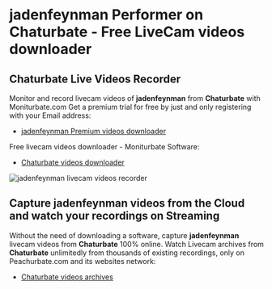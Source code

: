 # jadenfeynman Performer on Chaturbate - Free LiveCam videos downloader

## Chaturbate Live Videos Recorder

Monitor and record livecam videos of **jadenfeynman** from **Chaturbate** with Moniturbate.com
Get a premium trial for free by just and only registering with your Email address:
* [jadenfeynman Premium videos downloader](https://moniturbate.com/request-demo-licence-key.html)

Free livecam videos downloader - Moniturbate Software:
* [Chaturbate videos downloader](https://moniturbate.com/moniturbate-download-software.html)

![jadenfeynman livecam videos recorder](https://peachurnet.com/templates/moniturbate-software.png)


## Capture jadenfeynman videos from the Cloud and watch your recordings on Streaming

Without the need of downloading a software, capture **jadenfeynman** livecam videos from **Chaturbate** 100% online.
Watch Livecam archives from **Chaturbate** unlimitedly from thousands of existing recordings, only on Peachurbate.com and its websites network:
* [Chaturbate videos archives](https://peachurnet.com/)